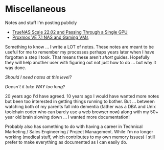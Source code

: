# Miscellaneous

Notes and stuff I'm posting publicly

* [TrueNAS Scale 22.02 and Passing Through a Single GPU](TrueNAS_Scale_driverctl.md)
* [Proxmox VE 7.1 NAS and Gaming VMs](ProxmoxVE71/README.md)

Something to know ... I write a LOT of notes. These notes are meant to be useful for me to remember my processes perhaps years later when I have forgotten a step I took. That means these aren't *short* guides. Hopefully they will help another user with figuring out not just how to do ... but why it was done. 

*Should I need notes at this level?*

*Doesn't it take WAY too long?*

20 years ago I'd have agreed. 10 years ago I would have wanted more notes but been too interested in getting things running to bother. But ... between watching both of my parents fall into dementia (father was a DBA and Unix toolchain coder who can barely use a web browser now) along with my 50+ year old brain slowing down ... I wanted more documentation!

Probably also has something to do with having a career in Technical Marketing / Sales Engineering / Project Management. While I'm no longer working (medical stuff, which contributes to my own memory issues) I still prefer to make everything as documented as I can easily do. 

